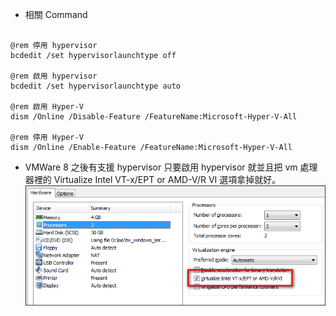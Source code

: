 - 相關 Command
``` DOS

@rem 停用 hypervisor
bcdedit /set hypervisorlaunchtype off

@rem 啟用 hypervisor
bcdedit /set hypervisorlaunchtype auto

@rem 啟用 Hyper-V
dism /Online /Disable-Feature /FeatureName:Microsoft-Hyper-V-All

@rem 停用 Hyper-V
dism /Online /Enable-Feature /FeatureName:Microsoft-Hyper-V-All

```

- VMWare 8 之後有支援 hypervisor
只要啟用 hypervisor 就並且把 vm 處理器裡的 Virtualize Intel VT-x/EPT or AMD-V/R VI 選項拿掉就好。
![](images/VMWare%20和%20Hyper-V%20共存.png)

